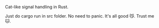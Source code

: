 Cat-like signal handling in Rust.

Just do cargo run in src folder. No need to panic. It's all good 😼. Trust me 🐱.
